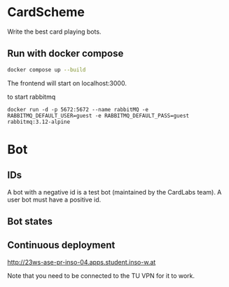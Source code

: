# CardScheme

Write the best card playing bots.

## Run with docker compose

```bash
docker compose up --build
```

The frontend will start on localhost:3000.

to start rabbitmq

```
docker run -d -p 5672:5672 --name rabbitMQ -e RABBITMQ_DEFAULT_USER=guest -e RABBITMQ_DEFAULT_PASS=guest rabbitmq:3.12-alpine
```

# Bot

## IDs

A bot with a negative id is a test bot (maintained by the CardLabs team). A user bot must have a positive id.

## Bot states

## Continuous deployment

http://23ws-ase-pr-inso-04.apps.student.inso-w.at

Note that you need to be connected to the TU VPN for it to work.
